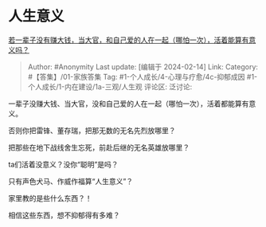 # 人生意义
[若一辈子没有赚大钱，当大官，和自己爱的人在一起（哪怕一次），活着能算有意义吗？](https://www.zhihu.com/question/24561532/answer/3395220875)

> Author: #Anonymity
> Last update: [编辑于 2024-02-14]
> Link:
> Category: #【答集】/01-家族答集 
> Tag: #1-个人成长/4-心理与疗愈/4c-抑郁成因 #1-个人成长/1-内在建设/1a-三观/人生观 
> 评论区:
> 泛讨论:

一辈子没赚大钱、当大官，没和自己爱的人在一起（哪怕一次），活着都能算有意义。

否则你把雷锋、董存瑞，把那无数的无名先烈放哪里？

把那些在地下战线舍生忘死，前赴后继的无名英雄放哪里？

ta们活着没意义？没你“聪明”是吗？

只有声色犬马、作威作福算“人生意义”？

家里教的是些什么东西？！

相信这些东西，想不抑郁得有多难？